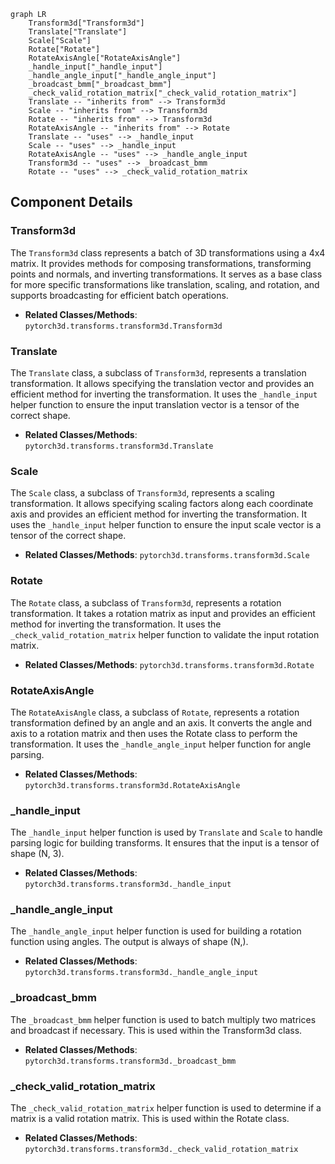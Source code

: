 ```mermaid
graph LR
    Transform3d["Transform3d"]
    Translate["Translate"]
    Scale["Scale"]
    Rotate["Rotate"]
    RotateAxisAngle["RotateAxisAngle"]
    _handle_input["_handle_input"]
    _handle_angle_input["_handle_angle_input"]
    _broadcast_bmm["_broadcast_bmm"]
    _check_valid_rotation_matrix["_check_valid_rotation_matrix"]
    Translate -- "inherits from" --> Transform3d
    Scale -- "inherits from" --> Transform3d
    Rotate -- "inherits from" --> Transform3d
    RotateAxisAngle -- "inherits from" --> Rotate
    Translate -- "uses" --> _handle_input
    Scale -- "uses" --> _handle_input
    RotateAxisAngle -- "uses" --> _handle_angle_input
    Transform3d -- "uses" --> _broadcast_bmm
    Rotate -- "uses" --> _check_valid_rotation_matrix
```

## Component Details

### Transform3d
The `Transform3d` class represents a batch of 3D transformations using a 4x4 matrix. It provides methods for composing transformations, transforming points and normals, and inverting transformations. It serves as a base class for more specific transformations like translation, scaling, and rotation, and supports broadcasting for efficient batch operations.
- **Related Classes/Methods**: `pytorch3d.transforms.transform3d.Transform3d`

### Translate
The `Translate` class, a subclass of `Transform3d`, represents a translation transformation. It allows specifying the translation vector and provides an efficient method for inverting the transformation. It uses the `_handle_input` helper function to ensure the input translation vector is a tensor of the correct shape.
- **Related Classes/Methods**: `pytorch3d.transforms.transform3d.Translate`

### Scale
The `Scale` class, a subclass of `Transform3d`, represents a scaling transformation. It allows specifying scaling factors along each coordinate axis and provides an efficient method for inverting the transformation. It uses the `_handle_input` helper function to ensure the input scale vector is a tensor of the correct shape.
- **Related Classes/Methods**: `pytorch3d.transforms.transform3d.Scale`

### Rotate
The `Rotate` class, a subclass of `Transform3d`, represents a rotation transformation. It takes a rotation matrix as input and provides an efficient method for inverting the transformation. It uses the `_check_valid_rotation_matrix` helper function to validate the input rotation matrix.
- **Related Classes/Methods**: `pytorch3d.transforms.transform3d.Rotate`

### RotateAxisAngle
The `RotateAxisAngle` class, a subclass of `Rotate`, represents a rotation transformation defined by an angle and an axis. It converts the angle and axis to a rotation matrix and then uses the Rotate class to perform the transformation. It uses the `_handle_angle_input` helper function for angle parsing.
- **Related Classes/Methods**: `pytorch3d.transforms.transform3d.RotateAxisAngle`

### _handle_input
The `_handle_input` helper function is used by `Translate` and `Scale` to handle parsing logic for building transforms. It ensures that the input is a tensor of shape (N, 3).
- **Related Classes/Methods**: `pytorch3d.transforms.transform3d._handle_input`

### _handle_angle_input
The `_handle_angle_input` helper function is used for building a rotation function using angles. The output is always of shape (N,).
- **Related Classes/Methods**: `pytorch3d.transforms.transform3d._handle_angle_input`

### _broadcast_bmm
The `_broadcast_bmm` helper function is used to batch multiply two matrices and broadcast if necessary. This is used within the Transform3d class.
- **Related Classes/Methods**: `pytorch3d.transforms.transform3d._broadcast_bmm`

### _check_valid_rotation_matrix
The `_check_valid_rotation_matrix` helper function is used to determine if a matrix is a valid rotation matrix. This is used within the Rotate class.
- **Related Classes/Methods**: `pytorch3d.transforms.transform3d._check_valid_rotation_matrix`
